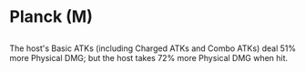 # Planck (M)

## 

The host's Basic ATKs (including Charged ATKs and Combo ATKs) deal 51% more Physical DMG; but the host takes 72% more Physical DMG when hit.